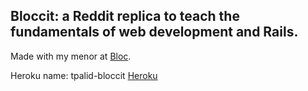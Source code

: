 

## Bloccit: a Reddit replica to teach the fundamentals of web development and Rails.

Made with my menor at [Bloc](http://bloc.io).

Heroku name: tpalid-bloccit
[Heroku](https://git.heroku.com/tpalid-bloccit.git)
